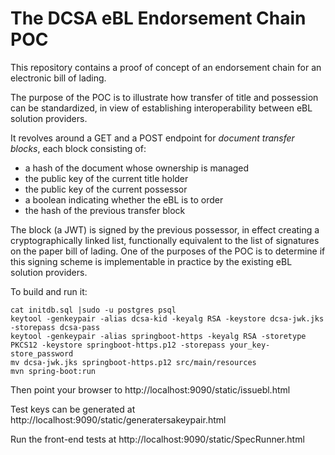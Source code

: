The DCSA eBL Endorsement Chain POC
==================================

This repository contains a proof of concept of an endorsement chain for an electronic bill of lading.

The purpose of the POC is to illustrate how transfer of title and possession can be standardized, in view of establishing interoperability between eBL solution providers.

It revolves around a GET and a POST endpoint for *document transfer blocks*, each block consisting of:

 * a hash of the document whose ownership is managed
 * the public key of the current title holder
 * the public key of the current possessor
 * a boolean indicating whether the eBL is to order
 * the hash of the previous transfer block

The block (a JWT) is signed by the previous possessor, in effect creating a cryptographically linked list, functionally equivalent to the list of signatures on the paper bill of lading. One of the purposes of the POC is to determine if this signing scheme is implementable in practice by the existing eBL solution providers.

To build and run it:
```
cat initdb.sql |sudo -u postgres psql
keytool -genkeypair -alias dcsa-kid -keyalg RSA -keystore dcsa-jwk.jks -storepass dcsa-pass
keytool -genkeypair -alias springboot-https -keyalg RSA -storetype PKCS12 -keystore springboot-https.p12 -storepass your_key-store_password
mv dcsa-jwk.jks springboot-https.p12 src/main/resources
mvn spring-boot:run
```

Then point your browser to http://localhost:9090/static/issuebl.html

Test keys can be generated at http://localhost:9090/static/generatersakeypair.html

Run the front-end tests at http://localhost:9090/static/SpecRunner.html
